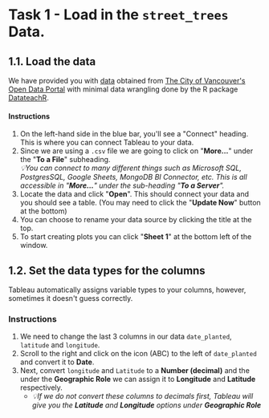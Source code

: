 # Task 1 -  Load in the `street_trees` Data.

## 1.1. Load the data

We have provided you with [data](https://github.com/firasm/bits/blob/master/street_trees.csv) obtained from [The City of Vancouver's Open Data Portal](https://opendata.vancouver.ca/explore/dataset/street-trees/information/?disjunctive.species_name&disjunctive.common_name&disjunctive.height_range_id)
with minimal data wrangling done by the R package [DatateachR](https://github.com/UBC-MDS/datateachr).

#### Instructions
1. On the left-hand side in the blue bar, you'll see a "Connect" heading. This is where you can connect Tableau to your data.      
1. Since we are using a `.csv` file we are going to click on "**More...**" under the "**To a File**" subheading.           
 _💡You can connect to many different things such as Microsoft SQL, PostgresSQL, Google Sheets, MongoDB BI Connector, etc. This is all accessible in "**More...**" under the sub-heading "**To a Server**"._
1. Locate the data and click "**Open**". This should connect your data and you should see a table. (You may need to click the "**Update Now**" button at the bottom)
1. You can choose to rename your data source by clicking the title at the top.
1. To start creating plots you can click "**Sheet 1**" at the bottom left of the window. 


## 1.2. Set the data types for the columns 

Tableau automatically assigns variable types to your columns, however, sometimes it doesn't guess correctly.

### Instructions 

1. We need to change the last 3 columns in our data `date_planted`, `latitude` and `longitude`. 
1. Scroll to the right and click on the icon (ABC) to the left of `date_planted` and convert it to **Date**. 
1. Next, convert `longitude` and `Latitude` to a **Number (decimal)** and the under the **Geographic Role** we can assign it to  **Longitude** and **Latitude** respectively.     
    - _💡If we do not convert these columns to decimals first, Tableau will give you the **Latitude** and **Longitude** options under **Geographic Role**_ 

